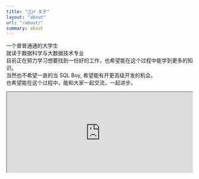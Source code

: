 ```yaml
---
title: "🙋🏻‍♂️ 关于"
layout: "about"
url: "/about/"
summary: about
---
```


一个普普通通的大学生  
就读于数据科学与大数据技术专业  
目前正在努力学习想要找到一份好的工作，也希望能在这个过程中能学到更多的知识。  
当然也不希望一直的当 SQL Boy, 希望能有开更高级开发的机会。  
也希望能在这个过程中，能和大家一起交流，一起进步。  
<div style=" width: 100%; height:220;overflow: hidden; "><iframe src="https://widget.pkmer.cn/free/BongoCat?user=df2d2069-7d61-41e7-8110-3e7d35bf7216&theme=%E6%9A%97%E8%89%B2%E6%A8%A1%E5%BC%8F&select-theme=light" allow="fullscreen" style=" height: 100%; width: 100%;"></iframe></div>